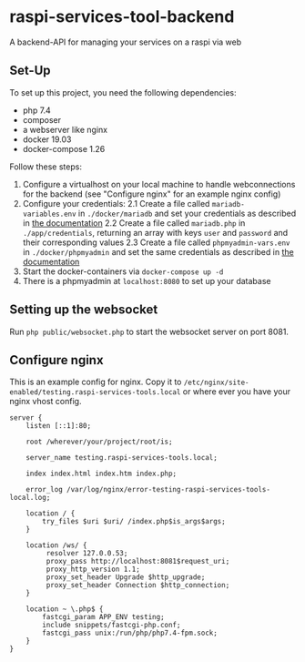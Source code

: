 # raspi-services-tool-backend
A backend-API for managing your services on a raspi via web

## Set-Up
To set up this project, you need the following dependencies:
- php 7.4
- composer
- a webserver like nginx
- docker 19.03
- docker-compose 1.26

Follow these steps:
1. Configure a virtualhost on your local machine to handle webconnections for the backend (see "Configure nginx" for an example nginx config)
2. Configure your credentials:
    2.1 Create a file called `mariadb-variables.env` in `./docker/mariadb` and set your credentials as described in [the documentation](https://hub.docker.com/_/mariadb)
    2.2 Create a file called `mariadb.php` in `./app/credentials`, returning an array with keys `user` and `password` and their corresponding values
    2.3 Create a file called `phpmyadmin-vars.env` in `./docker/phpmyadmin` and set the same credentials as described in [the documentation](https://hub.docker.com/r/phpmyadmin/phpmyadmin)
3. Start the docker-containers via `docker-compose up -d`
4. There is a phpmyadmin at `localhost:8080` to set up your database

## Setting up the websocket

Run `php public/websocket.php` to start the websocket server on port 8081.

## Configure nginx

This is an example config for nginx. Copy it to `/etc/nginx/site-enabled/testing.raspi-services-tools.local` or where ever you have your nginx vhost config.
```
server {
    listen [::1]:80;

    root /wherever/your/project/root/is;

    server_name testing.raspi-services-tools.local;

    index index.html index.htm index.php;

    error_log /var/log/nginx/error-testing-raspi-services-tools-local.log;

    location / {
        try_files $uri $uri/ /index.php$is_args$args;
    }

    location /ws/ {
         resolver 127.0.0.53;
         proxy_pass http://localhost:8081$request_uri;
         proxy_http_version 1.1;
         proxy_set_header Upgrade $http_upgrade;
         proxy_set_header Connection $http_connection;
    }

    location ~ \.php$ {
        fastcgi_param APP_ENV testing;
        include snippets/fastcgi-php.conf;
        fastcgi_pass unix:/run/php/php7.4-fpm.sock;
    }
}
```
